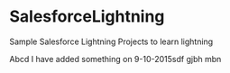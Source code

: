 # SalesforceLightning
Sample Salesforce Lightning Projects to learn lightning

Abcd I have added something on 9-10-2015sdf
gjbh
mbn
